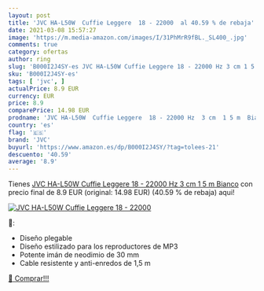 ```yaml
---
layout: post
title: 'JVC HA-L50W  Cuffie Leggere  18 - 22000  al 40.59 % de rebaja'
date: 2021-03-08 15:57:27
image: 'https://m.media-amazon.com/images/I/31PhMrR9fBL._SL400_.jpg'
comments: true
category: ofertas
author: ring
slug: 'B000I2J4SY-es JVC HA-L50W Cuffie Leggere 18 - 22000 Hz 3 cm 1 5 m Bianco'
sku: 'B000I2J4SY-es'
tags: [ 'jvc', ]
actualPrice: 8.9 EUR
currency: EUR
price: 8.9
comparePrice: 14.98 EUR
prodname: 'JVC HA-L50W  Cuffie Leggere  18 - 22000 Hz  3 cm  1 5 m  Bianco'
country: 'es'
flag: '🇪🇸'
brand: 'JVC'
buyurl: 'https://www.amazon.es/dp/B000I2J4SY/?tag=tolees-21'
descuento: '40.59'
average: '8.9'
---
```


Tienes [JVC HA-L50W  Cuffie Leggere  18 - 22000 Hz  3 cm  1 5 m  Bianco](https://www.amazon.es/dp/B000I2J4SY/?tag=tolees-21) con precio final de  8.9 EUR (original: 14.98 EUR) (40.59 %  de rebaja) aqui!

[![JVC HA-L50W  Cuffie Leggere  18 - 22000 ](https://m.media-amazon.com/images/I/31PhMrR9fBL._SL400_.jpg)](https://www.amazon.es/dp/B000I2J4SY/?tag=tolees-21)

🔎:

- Diseño plegable
- Diseño estilizado para los reproductores de MP3
- Potente imán de neodimio de 30 mm
- Cable resistente y anti-enredos de 1,5 m

[🛒 Comprar!!!](https://www.amazon.es/dp/B000I2J4SY/?tag=tolees-21)
